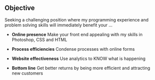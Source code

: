 ## Objective

Seeking a challenging position where my programming experience and problem solving skills will immediately benefit your …

- **Online presence** 
  Make your front end appealing with my skills in Photoshop, CSS and HTML

- **Process efficiencies** 
  Condense processes with online forms

- **Website effectiveness** 
  Use analytics to KNOW what is happening

- **Bottom line** 
  Get better returns by being more efficient and attracting new customers
